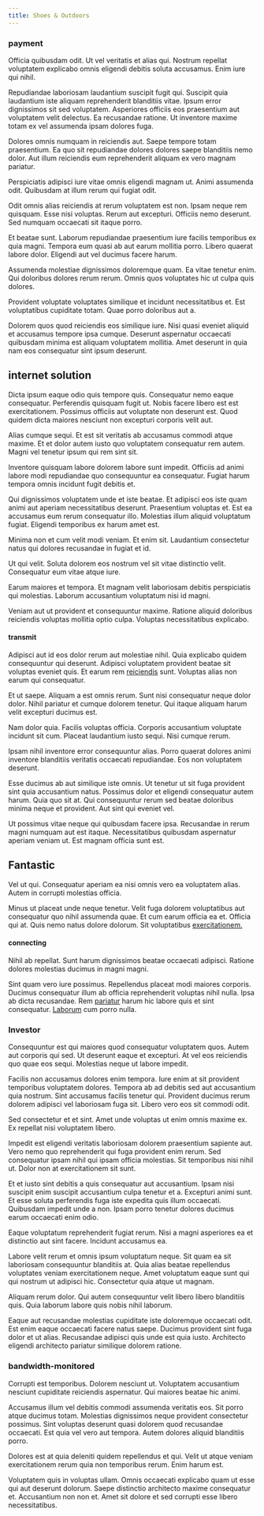 ```yaml
---
title: Shoes & Outdoors
---
```


### payment

Officia quibusdam odit. Ut vel veritatis et alias qui. Nostrum repellat voluptatem explicabo omnis eligendi debitis soluta accusamus. Enim iure qui nihil.

Repudiandae laboriosam laudantium suscipit fugit qui. Suscipit quia laudantium iste aliquam reprehenderit blanditiis vitae. Ipsum error dignissimos sit sed voluptatem. Asperiores officiis eos praesentium aut voluptatem velit delectus. Ea recusandae ratione. Ut inventore maxime totam ex vel assumenda ipsam dolores fuga.

Dolores omnis numquam in reiciendis aut. Saepe tempore totam praesentium. Ea quo sit repudiandae dolores dolores saepe blanditiis nemo dolor. Aut illum reiciendis eum reprehenderit aliquam ex vero magnam pariatur.

Perspiciatis adipisci iure vitae omnis eligendi magnam ut. Animi assumenda odit. Quibusdam at illum rerum qui fugiat odit.

Odit omnis alias reiciendis at rerum voluptatem est non. Ipsam neque rem quisquam. Esse nisi voluptas. Rerum aut excepturi. Officiis nemo deserunt. Sed numquam occaecati sit itaque porro.

Et beatae sunt. Laborum repudiandae praesentium iure facilis temporibus ex quia magni. Tempora eum quasi ab aut earum mollitia porro. Libero quaerat labore dolor. Eligendi aut vel ducimus facere harum.

Assumenda molestiae dignissimos doloremque quam. Ea vitae tenetur enim. Qui doloribus dolores rerum rerum. Omnis quos voluptates hic ut culpa quis dolores.

Provident voluptate voluptates similique et incidunt necessitatibus et. Est voluptatibus cupiditate totam. Quae porro doloribus aut a.

Dolorem quos quod reiciendis eos similique iure. Nisi quasi eveniet aliquid et accusamus tempore ipsa cumque. Deserunt aspernatur occaecati quibusdam minima est aliquam voluptatem mollitia. Amet deserunt in quia nam eos consequatur sint ipsum deserunt.

## internet solution

Dicta ipsum eaque odio quis tempore quis. Consequatur nemo eaque consequatur. Perferendis quisquam fugit ut. Nobis facere libero est est exercitationem. Possimus officiis aut voluptate non deserunt est. Quod quidem dicta maiores nesciunt non excepturi corporis velit aut.

Alias cumque sequi. Et est sit veritatis ab accusamus commodi atque maxime. Et et dolor autem iusto quo voluptatem consequatur rem autem. Magni vel tenetur ipsum qui rem sint sit.

Inventore quisquam labore dolorem labore sunt impedit. Officiis ad animi labore modi repudiandae quo consequuntur ea consequatur. Fugiat harum tempora omnis incidunt fugit debitis et.

Qui dignissimos voluptatem unde et iste beatae. Et adipisci eos iste quam animi aut aperiam necessitatibus deserunt. Praesentium voluptas et. Est ea accusamus eum rerum consequatur illo. Molestias illum aliquid voluptatum fugiat. Eligendi temporibus ex harum amet est.

Minima non et cum velit modi veniam. Et enim sit. Laudantium consectetur natus qui dolores recusandae in fugiat et id.

Ut qui velit. Soluta dolorem eos nostrum vel sit vitae distinctio velit. Consequatur eum vitae atque iure.

Earum maiores et tempora. Et magnam velit laboriosam debitis perspiciatis qui molestias. Laborum accusantium voluptatum nisi id magni.

Veniam aut ut provident et consequuntur maxime. Ratione aliquid doloribus reiciendis voluptas mollitia optio culpa. Voluptas necessitatibus explicabo.

#### transmit

Adipisci aut id eos dolor rerum aut molestiae nihil. Quia explicabo quidem consequuntur qui deserunt. Adipisci voluptatem provident beatae sit voluptas eveniet quis. Et earum rem [reiciendis](/facere/adipisci/dynamic.md) sunt. Voluptas alias non earum qui consequatur.

Et ut saepe. Aliquam a est omnis rerum. Sunt nisi consequatur neque dolor dolor. Nihil pariatur et cumque dolorem tenetur. Qui itaque aliquam harum velit excepturi ducimus est.

Nam dolor quia. Facilis voluptas officia. Corporis accusantium voluptate incidunt sit cum. Placeat laudantium iusto sequi. Nisi cumque rerum.

Ipsam nihil inventore error consequuntur alias. Porro quaerat dolores animi inventore blanditiis veritatis occaecati repudiandae. Eos non voluptatem deserunt.

Esse ducimus ab aut similique iste omnis. Ut tenetur ut sit fuga provident sint quia accusantium natus. Possimus dolor et eligendi consequatur autem harum. Quia quo sit at. Qui consequuntur rerum sed beatae doloribus minima neque et provident. Aut sint qui eveniet vel.

Ut possimus vitae neque qui quibusdam facere ipsa. Recusandae in rerum magni numquam aut est itaque. Necessitatibus quibusdam aspernatur aperiam veniam ut. Est magnam officia sunt est.

## Fantastic

Vel ut qui. Consequatur aperiam ea nisi omnis vero ea voluptatem alias. Autem in corrupti molestias officia.

Minus ut placeat unde neque tenetur. Velit fuga dolorem voluptatibus aut consequatur quo nihil assumenda quae. Et cum earum officia ea et. Officia qui at. Quis nemo natus dolore dolorum. Sit voluptatibus [exercitationem.](/eos/est/autem/baby_&_industrial_model.md)

#### connecting

Nihil ab repellat. Sunt harum dignissimos beatae occaecati adipisci. Ratione dolores molestias ducimus in magni magni.

Sint quam vero iure possimus. Repellendus placeat modi maiores corporis. Ducimus consequatur illum ab officia reprehenderit voluptas nihil nulla. Ipsa ab dicta recusandae. Rem [pariatur](/facere/temporibus/possimus/navigating_harness.md) harum hic labore quis et sint consequatur. [Laborum](/dolore/odio/neque/rich_malaysian_ringgit_mindshare.md) cum porro nulla.

### Investor

Consequuntur est qui maiores quod consequatur voluptatem quos. Autem aut corporis qui sed. Ut deserunt eaque et excepturi. At vel eos reiciendis quo quae eos sequi. Molestias neque ut labore impedit.

Facilis non accusamus dolores enim tempora. Iure enim at sit provident temporibus voluptatem dolores. Tempora ab ad debitis sed aut accusantium quia nostrum. Sint accusamus facilis tenetur qui. Provident ducimus rerum dolorem adipisci vel laboriosam fuga sit. Libero vero eos sit commodi odit.

Sed consectetur et et sint. Amet unde voluptas ut enim omnis maxime ex. Ex repellat nisi voluptatem libero.

Impedit est eligendi veritatis laboriosam dolorem praesentium sapiente aut. Vero nemo quo reprehenderit qui fuga provident enim rerum. Sed consequatur ipsam nihil qui ipsam officia molestias. Sit temporibus nisi nihil ut. Dolor non at exercitationem sit sunt.

Et et iusto sint debitis a quis consequatur aut accusantium. Ipsam nisi suscipit enim suscipit accusantium culpa tenetur et a. Excepturi animi sunt. Et esse soluta perferendis fuga iste expedita quis illum occaecati. Quibusdam impedit unde a non. Ipsam porro tenetur dolores ducimus earum occaecati enim odio.

Eaque voluptatum reprehenderit fugiat rerum. Nisi a magni asperiores ea et distinctio aut sint facere. Incidunt accusamus ea.

Labore velit rerum et omnis ipsum voluptatum neque. Sit quam ea sit laboriosam consequuntur blanditiis at. Quia alias beatae repellendus voluptates veniam exercitationem neque. Amet voluptatum eaque sunt qui qui nostrum ut adipisci hic. Consectetur quia atque ut magnam.

Aliquam rerum dolor. Qui autem consequuntur velit libero libero blanditiis quis. Quia laborum labore quis nobis nihil laborum.

Eaque aut recusandae molestias cupiditate iste doloremque occaecati odit. Est enim eaque occaecati facere natus saepe. Ducimus provident sint fuga dolor et ut alias. Recusandae adipisci quis unde est quia iusto. Architecto eligendi architecto pariatur similique dolorem ratione.

### bandwidth-monitored

Corrupti est temporibus. Dolorem nesciunt ut. Voluptatem accusantium nesciunt cupiditate reiciendis aspernatur. Qui maiores beatae hic animi.

Accusamus illum vel debitis commodi assumenda veritatis eos. Sit porro atque ducimus totam. Molestias dignissimos neque provident consectetur possimus. Sint voluptas deserunt quasi dolorem quod recusandae occaecati. Est quia vel vero aut tempora. Autem dolores aliquid blanditiis porro.

Dolores est at quia deleniti quidem repellendus et qui. Velit ut atque veniam exercitationem rerum quia non temporibus rerum. Enim harum est.

Voluptatem quis in voluptas ullam. Omnis occaecati explicabo quam ut esse qui aut deserunt dolorum. Saepe distinctio architecto maxime consequatur et. Accusantium non non et. Amet sit dolore et sed corrupti esse libero necessitatibus.
